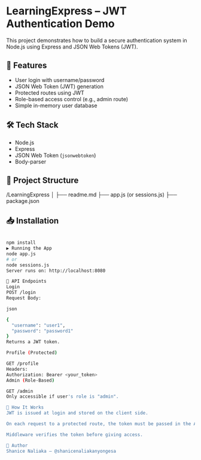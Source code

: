 
# LearningExpress – JWT Authentication Demo

This project demonstrates how to build a secure authentication system in Node.js using Express and JSON Web Tokens (JWT).

## 🚀 Features

- User login with username/password
- JSON Web Token (JWT) generation
- Protected routes using JWT
- Role-based access control (e.g., admin route)
- Simple in-memory user database

## 🛠 Tech Stack

- Node.js
- Express
- JSON Web Token (`jsonwebtoken`)
- Body-parser

## 📂 Project Structure

/LearningExpress
│
├── readme.md
├── app.js (or sessions.js)
├── package.json



## 📥 Installation

```bash

npm install
▶ Running the App
node app.js
# or
node sessions.js
Server runs on: http://localhost:8080

🔑 API Endpoints
Login
POST /login
Request Body:

json

{
  "username": "user1",
  "password": "password1"
}
Returns a JWT token.

Profile (Protected)

GET /profile
Headers:
Authorization: Bearer <your_token>
Admin (Role-Based)

GET /admin
Only accessible if user's role is "admin".

🧠 How It Works
JWT is issued at login and stored on the client side.

On each request to a protected route, the token must be passed in the Authorization header.

Middleware verifies the token before giving access.

🧑 Author
Shanice Naliaka – @shanicenaliakanyongesa

